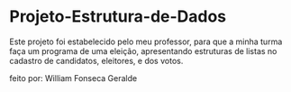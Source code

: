 # Projeto-Estrutura-de-Dados

Este projeto foi estabelecido pelo meu professor, para que a minha turma faça um programa de uma eleição,
apresentando estruturas de listas no cadastro de candidatos, eleitores, e dos votos.

feito por: William Fonseca Geralde

